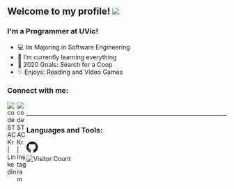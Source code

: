 ## Welcome to my profile! <img src="https://raw.githubusercontent.com/MartinHeinz/MartinHeinz/master/wave.gif" width="30px">

### I'm a Programmer at UVic!

- 💻 Im Majoring in Software Engineering
- 🙋 I’m currently learning everything 
- 🥅 2020 Goals: Search for a Coop
- ✨ Enjoys: Reading and Video Games

### Connect with me:

[<img align="left" alt="codeSTACKr | LinkedIn" width="22px" src="https://cdn.jsdelivr.net/npm/simple-icons@v3/icons/linkedin.svg" />][linkedin]
[<img align="left" alt="codeSTACKr | Instagram" width="22px" src="https://cdn.jsdelivr.net/npm/simple-icons@v3/icons/instagram.svg" />][instagram]

<br />

---

### Languages and Tools:

<img align="left" alt="GitHub" width="26px" src="https://raw.githubusercontent.com/github/explore/78df643247d429f6cc873026c0622819ad797942/topics/github/github.png" />

<br />

![Visitor Count](https://profile-counter.glitch.me/{alexwholland}/count.svg)

[instagram]: https://www.instagram.com/alexwholland/
[linkedin]: https://www.linkedin.com/in/alex-holland-a366891aa/


